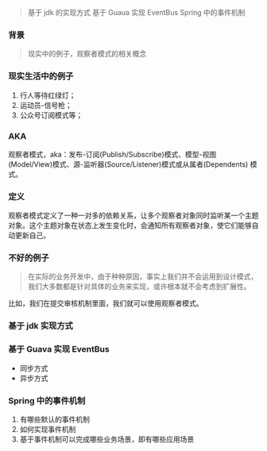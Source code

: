

> 基于 jdk 的实现方式
> 基于 Guaua 实现 EventBus
> Spring 中的事件机制

### 背景


> 现实中的例子，观察者模式的相关概念

### 现实生活中的例子

1. 行人等待红绿灯；
2. 运动员-信号枪；
3. 公众号订阅模式等；

### AKA

观察者模式，aka：发布-订阅(Publish/Subscribe)模式、模型-视图(Model/View)模式、源-监听器(Source/Listener)模式或从属者(Dependents) 模式。

### 定义

观察者模式定义了一种一对多的依赖关系，让多个观察者对象同时监听某一个主题对象。这个主题对象在状态上发生变化时，会通知所有观察者对象，使它们能够自动更新自己。

### 不好的例子

> 在实际的业务开发中，由于种种原因，事实上我们并不会运用到设计模式，我们大多数都是针对具体的业务来实现，或许根本就不会考虑到扩展性。

比如，我们在提交审核机制里面，我们就可以使用观察者模式。

### 基于 jdk 实现方式

### 基于 Guava 实现 EventBus

- 同步方式
- 异步方式

### Spring 中的事件机制

1. 有哪些默认的事件机制
2. 如何实现事件机制
3. 基于事件机制可以完成哪些业务场景，即有哪些应用场景
